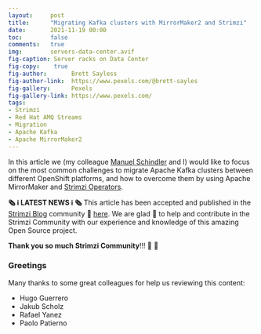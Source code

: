 ```yaml
---
layout:     post
title:      "Migrating Kafka clusters with MirrorMaker2 and Strimzi"
date:       2021-11-19 00:00
toc:        false
comments:   true
img:        servers-data-center.avif
fig-caption: Server racks on Data Center
fig-copy:    true
fig-author:       Brett Sayless
fig-author-link:  https://www.pexels.com/@brett-sayles
fig-gallery:      Pexels
fig-gallery-link: https://www.pexels.com/
tags: 
- Strimzi
- Red Hat AMQ Streams
- Migration
- Apache Kafka
- Apache MirrorMaker2
---
```


In this article we (my colleague [Manuel Schindler](https://www.linkedin.com/in/manuel-schindler-aa0397118/)
and I) would like to focus on the most common challenges to migrate Apache
Kafka clusters between different OpenShift platforms, and how to overcome
them by using Apache MirrorMaker and [Strimzi Operators](https://strimzi.io/).

**:newspaper_roll: :information_source: LATEST NEWS :information_source: :newspaper_roll:** This article has
been accepted and published in the [Strimzi Blog](https://strimzi.io/blog/2021/11/22/migrating-kafka-with-mirror-maker2/)
community :tada: [here](). We are glad :star_struck: to help and contribute in the Strimzi Community with our
experience and knowledge of this amazing Open Source project.

**Thank you so much Strimzi Community**!!! :muscle: :tada:

### Greetings

Many thanks to some great colleagues for help us reviewing this content:

* Hugo Guerrero [<i class="fa fa-twitter"></i>](https://twitter.com/hguerreroo) [<i class="fa fa-linkedin"></i>](https://www.linkedin.com/in/hugoguerrero/)
* Jakub Scholz [<i class="fa fa-twitter"></i>](https://twitter.com/scholzj) [<i class="fa fa-linkedin"></i>](https://www.linkedin.com/in/scholzj/)
* Rafael Yanez [<i class="fa fa-linkedin"></i>](https://www.linkedin.com/in/ryanezillescas/)
* Paolo Patierno [<i class="fa fa-twitter"></i>](https://twitter.com/ppatierno) [<i class="fa fa-linkedin"></i>](https://www.linkedin.com/in/paolopatierno/) 
